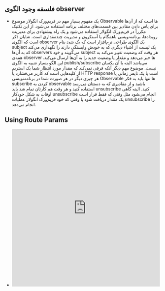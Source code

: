 ## فلسفه وجود الگوی observer

- یک مفهوم بسیار مهم در فریم‌ورک انگولار موضوع Observable ها است که از آن‌ها برای پاس دادن مقادیر بین قسمت‌های مختلف برنامه استفاده می‌شود. از این تکنیک مکرراً در فریم‌ورک انگولار استفاده می‌شود و یک راه پیشنهادی برای مدیریت رویدادها، برنامه‌نویسی ناهمگام یا آسنکرون و مدیریت چندمقداری است. شایان ذکر است که الگوی observer یک الگوی طراحی نرم‌افزار است که یک شئ بنام subject یک لیست از اشیاء دیگری که به خودش وابستگی دارند را نگهداری می‌کند که به آن‌ها observers می‌گویند و خود subject هر وقت که وضعیت تغییر می‌کند به همه‌ی observer ها خبر می‌دهد و مقدار یا وضعیت جدید را به آن‌ها ارسال می‌کند. این الگو بسیار شبیه به الگوی publish/subscribe می‌باشد البته با آن یکسان نیست. موضوع مهم دیگر آنکه فرقی نمی‌کند که مقدار مورد انتظار شما یک استریم از کلیدهایی است که کاربر می‌فشارد یا HTTP response است یا یک تایمر زمانی یا هر چیزی دیگر در هر صورت شما در برنامه‌نویسی Observable ها تنها باید به فکر subscribe کردن به observable باشید و از مقادیری که به دستتان می‌رسد استفاده کنید و هر وقت هم کارتان تمام شد باید unsubscribe کنید. البته گاهی اوقات به شکل خودکار unsubscribe انجام می‌شود مثل وقتی که فقط قرار است یک مقدار دریافت شود یا وقتی که خود فریم‌ورک انگولار عملیات unsubscribe را انجام می‌دهد.

## Using Route Params

- <iframe height="512" style="width: 100%;" frameborder="no" loading="lazy" allowtransparency="true" allowfullscreen="true" src="https://stackblitz.com/edit/angular-ivy-simple-routing-params?ctl=1&embed=1&file=src/app/app.component.html"></iframe>
